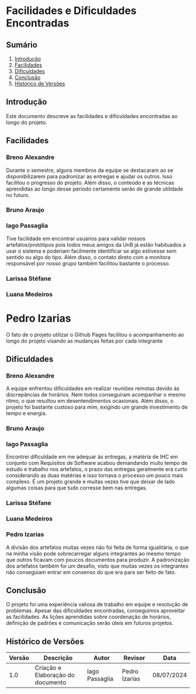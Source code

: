 # Facilidades e Dificuldades Encontradas

## Sumário

1. [Introdução](#introdução)
2. [Facilidades](#facilidades)
3. [Dificuldades](#dificuldades)
4. [Conclusão](#conclusão)
5. [Histórico de Versões](#histórico-de-versões)

## Introdução
Este documento descreve as facilidades e dificuldades encontradas ao longo do projeto.

## Facilidades

### Breno Alexandre

Durante o semestre, alguns membros da equipe se destacaram ao se disponibilizarem para padronizar as entregas e ajudar os outros. Isso facilitou o progresso do projeto. Além disso, o conteúdo e as técnicas aprendidas ao longo desse período certamente serão de grande utilidade no futuro.

### Bruno Araujo


### Iago Passaglia

Tive facilidade em encontrar usuários para validar nossos artefatos/protótipos pois todos meus amigos da UnB já estão habituados a usar o sistema e poderiam facilmente identificar se algo estivesse sem sentido ou algo do tipo. Além disso, o contato direto com a monitora responsável por nosso grupo também facilitou bastante o processo.

### Larissa Stéfane




### Luana Medeiros



# Pedro Izarias

O fato de o projeto utilizar o Github Pages facilitou o acompanhamento ao longo do projeto visando as mudanças feitas por cada integrante


## Dificuldades


### Breno Alexandre

A equipe enfrentou dificuldades em realizar reuniões remotas devido às discrepâncias de horários. Nem todos conseguiram acompanhar o mesmo ritmo, o que resultou em desentendimentos ocasionais. Além disso, o projeto foi bastante custoso para mim, exigindo um grande investimento de tempo e energia.

### Bruno Araujo


### Iago Passaglia

Encontrei dificuldade em me adequar às entregas, a matéria de IHC em conjunto com Requisitos de Software acabou demandando muito tempo de estudo e trabalho nos artefatos, o prazo das entregas geralmente era curto considerando as duas matérias
e isso tornava o processo um pouco mais complexo. É um projeto grande e muitas vezes tive que deixar de lado algumas coisas para que tudo corresse bem nas entregas.

### Larissa Stéfane



### Luana Medeiros



### Pedro Izarias

A divisão dos artefatos muitas vezes não foi feita de forma igualitária, o que na minha visão pode sobrecarregar alguns integrantes ao mesmo tempo que outros ficavam com poucos documentos para produzir. A padronização dos artefatos também foi um desafio, visto que muitas vezes os integrantes não conseguiam entrar em consenso do que era para ser feito de fato.

## Conclusão
O projeto foi uma experiência valiosa de trabalho em equipe e resolução de problemas. Apesar das dificuldades encontradas, conseguimos aproveitar as facilidades. As lições aprendidas sobre coordenação de horários, definição de padrões e comunicação serão úteis em futuros projetos.


## Histórico de Versões
| Versão | Descrição       | Autor      | Revisor  | Data   |
|--------|------------|------------|------------|------------|
| 1.0    | Criação e Elaboração do documento | Iago Passaglia   | Pedro Izarias   | 08/07/2024 |
